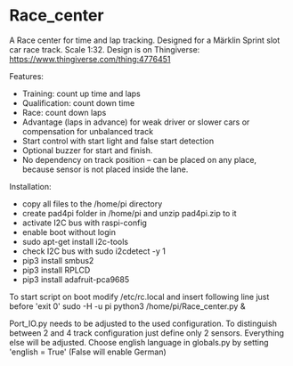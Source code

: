 # Race_center
A Race center for time and lap tracking. Designed for a Märklin Sprint slot car race track. Scale 1:32.
Design is on Thingiverse: https://www.thingiverse.com/thing:4776451

Features:
-	Training: count up time and laps
-	Qualification: count down time
-	Race: count down laps
-	Advantage (laps in advance) for weak driver or slower cars or compensation for unbalanced track
-	Start control with start light and false start detection
-	Optional buzzer for start and finish.
-	No dependency on track position – can be placed on any place, because sensor is not placed inside the lane.

Installation:
- copy all files to the /home/pi directory
- create pad4pi folder in /home/pi and unzip pad4pi.zip to it
- activate I2C bus with raspi-config
- enable boot without login
- sudo apt-get install i2c-tools
- check I2C bus with sudo i2cdetect -y 1
- pip3 install smbus2
- pip3 install RPLCD
- pip3 install adafruit-pca9685

To start script on boot modify /etc/rc.local and insert following line just before  'exit 0'
sudo -H -u pi python3 /home/pi/Race_center.py  &

Port_IO.py needs to be adjusted to the used configuration. To distinguish between 2 and 4 track configuration just define only 2 sensors. Everything else will be adjusted. 
Choose english language in globals.py by setting 'english = True' (False will enable German)
